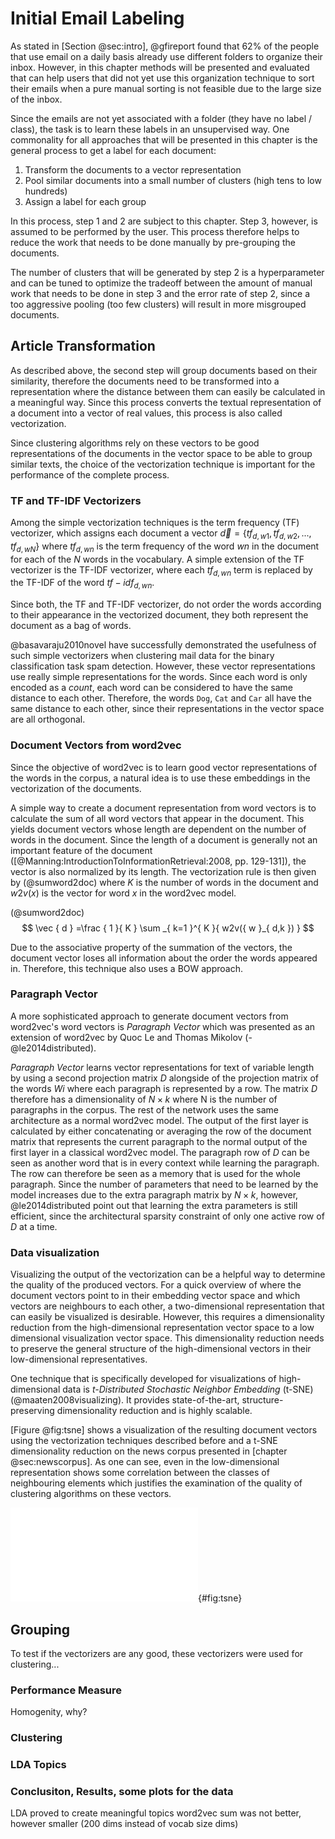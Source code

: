# Initial Email Labeling

As stated in [Section @sec:intro], @gfireport found that 62% of the people that use email on a daily basis already use different folders to organize their inbox. However, in this chapter methods will be presented and evaluated that can help users that did not yet use this organization technique to sort their emails when a pure manual sorting is not feasible due to the large size of the inbox.

Since the emails are not yet associated with a folder (they have no label / class), the task is to learn these labels in an unsupervised way. One commonality for all approaches that will be presented in this chapter is the general process to get a label for each document:

1. Transform the documents to a vector representation
2. Pool similar documents into a small number of clusters (high tens to low hundreds)
3. Assign a label for each group

In this process, step 1 and 2 are subject to this chapter. Step 3, however, is assumed to be performed by the user. This process therefore helps to reduce the work that needs to be done manually by pre-grouping the documents.

The number of clusters that will be generated by step 2 is a hyperparameter and can be tuned to optimize the tradeoff between the amount of manual work that needs to be done in step 3 and the error rate of step 2, since a too aggressive pooling (too few clusters) will result in more misgrouped documents.

## Article Transformation

As described above, the second step will group documents based on their similarity, therefore the documents need to be transformed into a representation where the distance between them can easily be calculated in a meaningful way. Since this process converts the textual representation of a document into a vector of real values, this process is also called vectorization.

Since clustering algorithms rely on these vectors to be good representations of the documents in the vector space to be able to group similar texts, the choice of the vectorization technique is important for the performance of the complete process.

### TF and TF-IDF Vectorizers

Among the simple vectorization techniques is the term frequency (TF) vectorizer, which assigns each document a vector $\vec { d } =\{ tf_{d,w1},tf_{d,w2},...,tf_{d,wN} \}$ where $tf_{d,wn}$ is the term frequency of the word $wn$ in the document for each of the $N$ words in the vocabulary. A simple extension of the TF vectorizer is the TF-IDF vectorizer, where each $tf_{d,wn}$ term is replaced by the TF-IDF of the word $tf-idf_{d,wn}$.

Since both, the TF and TF-IDF vectorizer, do not order the words according to their appearance in the vectorized document, they both represent the document as a bag of words.

@basavaraju2010novel have successfully demonstrated the usefulness of such simple vectorizers when clustering mail data for the binary classification task spam detection. However, these vector representations use really simple representations for the words. Since each word is only encoded as a *count*, each word can be considered to have the same distance to each other. Therefore, the words `Dog`, `Cat` and `Car` all have the same distance to each other, since their representations in the vector space are all orthogonal.

### Document Vectors from word2vec

Since the objective of word2vec is to learn good vector representations of the words in the corpus, a natural idea is to use these embeddings in the vectorization of the documents.

A simple way to create a document representation from word vectors is to calculate the sum of all word vectors that appear in the document. This yields document vectors whose length are dependent on the number of words in the document. Since the length of a document is generally not an important feature of the document ([@Manning:IntroductionToInformationRetrieval:2008, pp. 129-131]), the vector is also normalized by its length. The vectorization rule is then given by (@sumword2doc) where $K$ is the number of words in the document and $w2v(x)$ is the vector for word $x$ in the word2vec model.

(@sumword2doc) $$ \vec { d } =\frac { 1 }{ K } \sum _{ k=1 }^{ K }{ w2v({ w }_{ d,k }) } $$

Due to the associative property of the summation of the vectors, the document vector loses all information about the order the words appeared in. Therefore, this technique also uses a BOW approach.

### Paragraph Vector

A more sophisticated approach to generate document vectors from word2vec's word vectors is *Paragraph Vector* which was presented as an extension of word2vec by Quoc Le and Thomas Mikolov (-@le2014distributed).

*Paragraph Vector* learns vector representations for text of variable length by using a second projection matrix $D$ alongside of the projection matrix of the words $Wi$ where each paragraph is represented by a row. The matrix $D$ therefore has a dimensionality of $N \times k$ where N is the number of paragraphs in the corpus. The rest of the network uses the same architecture as a normal word2vec model. The output of the first layer is calculated by either concatenating or averaging the row of the document matrix that represents the current paragraph to the normal output of the first layer in a classical word2vec model. The paragraph row of $D$ can be seen as another word that is in every context while learning the paragraph. The row can therefore be seen as a memory that is used for the whole paragraph. Since the number of parameters that need to be learned by the model increases due to the extra paragraph matrix by $N \times k$, however, @le2014distributed point out that learning the extra parameters is still efficient, since the architectural sparsity constraint of only one active row of $D$ at a time.

### Data visualization

Visualizing the output of the vectorization can be a helpful way to determine the quality of the produced vectors. For a quick overview of where the document vectors point to in their embedding vector space and which vectors are neighbours to each other, a two-dimensional representation that can easily be visualized is desirable. However, this requires a dimensionality reduction from the high-dimensional representation vector space to a low dimensional visualization vector space. This dimensionality reduction needs to preserve the general structure of the high-dimensional vectors in their low-dimensional representatives.

One technique that is specifically developed for visualizations of high-dimensional data is *t-Distributed Stochastic Neighbor Embedding* (t-SNE) (@maaten2008visualizing). It provides state-of-the-art, structure-preserving dimensionality reduction and is highly scalable.

[Figure @fig:tsne] shows a visualization of the resulting document vectors using the vectorization techniques described before and a t-SNE dimensionality reduction on the news corpus presented in [chapter @sec:newscorpus]. As one can see, even in the low-dimensional representation shows some correlation between the classes of neighbouring elements which justifies the examination of the quality of clustering algorithms on these vectors.

![Visualization of document vectors created using different vectorization techniques followed by a t-SNE dimensionality reduction. Vectorizers from left to right: TF-IDF, vectors created by the summation of word2vec vectors, Paragraph Vectors](source/figures/word_frequencies.pdf "visualization of document vectors"){#fig:tsne}

## Grouping

To test if the vectorizers are any good, these vectorizers were used for clustering...

### Performance Measure

Homogenity, why?

### Clustering

### LDA Topics

### Conclusiton, Results, some plots for the data

LDA proved to create meaningful topics
word2vec sum was not better, however smaller (200 dims instead of vocab size dims)
